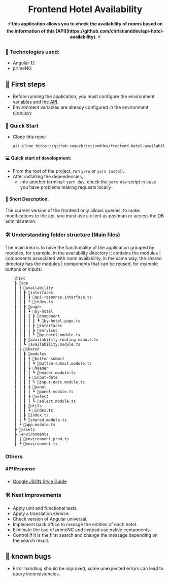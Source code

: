 <div align="center">
  <h1>Frontend Hotel Availability</h1>
  <strong>⚡️ this application allows you to check the availability of rooms based on the information of this [API](https://github.com/christianddev/api-hotel-availability). ⚡️</strong>
</div>

### 📝 Technologies used:

- Angular 12
- primeNG

## 🎇 First steps

- Before running the application, you must configure the environment variables and the [API](https://github.com/christianddev/api-hotel-availability).
- Environment variables are already configured in the environment [directory](./src/environments/).

### 🚀 Quick Start

- Clone this repo:
  ```bash
  git clone https://github.com/christianddev/frontend-hotel-availabilty
  ```

#### 💻 Quick start of development:

- From the root of the project, run `yarn` or `yarn install`.
- After installing the dependencies,
  - into another terminal: `yarn dev`, check the `yarn dev` script in case you have problems making requests locally .

#### 📝 Short Description.

The current version of the frontend only allows queries, to make modifications to the api, you must use a client as postman or access the DB administration.

### 🛠️ Understanding folder structure (Main files)

The main idea is to have the functionality of the application grouped by modules, for example, in the availability directory it contains the modules | components associated with room availability, in the same way, the shared directory has the modules | components that can be reused, for example buttons or inputs:

```bash
    📦src
    ┣ 📂app
    ┃ ┣ 📂availability
    ┃ ┃ ┣ 📂interfaces
    ┃ ┃ ┃ ┣ 📜api-response.interface.ts
    ┃ ┃ ┃ ┗ 📜index.ts
    ┃ ┃ ┣ 📂pages
    ┃ ┃ ┃ ┗ 📂by-hotel
    ┃ ┃ ┃ ┃ ┣ 📂component
    ┃ ┃ ┃ ┃ ┃ ┗ 📜by-hotel.page.ts
    ┃ ┃ ┃ ┃ ┣ 📂interfaces
    ┃ ┃ ┃ ┃ ┣ 📂services
    ┃ ┃ ┃ ┃ ┗ 📜by-hotel.module.ts
    ┃ ┃ ┣ 📜availability-routing.module.ts
    ┃ ┃ ┗ 📜availability.module.ts
    ┃ ┣ 📂shared
    ┃ ┃ ┣ 📂modules
    ┃ ┃ ┃ ┣ 📂button-submit
    ┃ ┃ ┃ ┃ ┗ 📜button-submit.module.ts
    ┃ ┃ ┃ ┣ 📂header
    ┃ ┃ ┃ ┃ ┗ 📜header.module.ts
    ┃ ┃ ┃ ┣ 📂input-date
    ┃ ┃ ┃ ┃ ┗ 📜input-date.module.ts
    ┃ ┃ ┃ ┣ 📂panel
    ┃ ┃ ┃ ┃ ┗ 📜panel.module.ts
    ┃ ┃ ┃ ┣ 📂select
    ┃ ┃ ┃ ┃ ┗ 📜select.module.ts
    ┃ ┃ ┣ 📂utils
    ┃ ┃ ┃ ┗ 📜index.ts
    ┃ ┃ ┣ 📜index.ts
    ┃ ┃ ┗ 📜shared.module.ts
    ┃ ┗ 📜app.module.ts
    ┣ 📂assets
    ┣ 📂environments
    ┃ ┣ 📜environment.prod.ts
    ┃ ┗ 📜environment.ts

```

### Others

##### API Response

- [Google JSON Style Guide](https://google.github.io/styleguide/jsoncstyleguide.xml)

### 🛠 Next improvements

- Apply unit and functional tests.
- Apply a translation service.
- Check version of Angular universal.
- Implement back office to manage the entities of each hotel.
- Eliminate the use of primeNG and instead use native components.
- Control if it is the first search and change the message depending on the search result.

## 👾 known bugs

- Error handling should be improved, some unexpected errors can lead to query inconsistencies.
